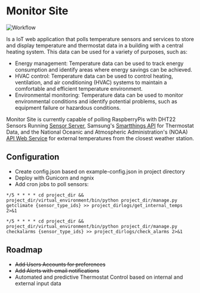 # Monitor Site
![Workflow](https://github.com/james-rehak/monitorsite/actions/workflows/django.yml/badge.svg)

Is a IoT web application that polls temperature sensors and services to store and display temperature and thermostat data in a building with a central heating system. This data can be used for a variety of purposes, such as:
- Energy management: Temperature data can be used to track energy consumption and identify areas where energy savings can be achieved.
- HVAC control: Temperature data can be used to control heating, ventilation, and air conditioning (HVAC) systems to maintain a comfortable and efficient temperature environment.
- Environmental monitoring: Temperature data can be used to monitor environmental conditions and identify potential problems, such as equipment failure or hazardous conditions.

Monitor Site is currently capable of polling RaspberryPis with DHT22 Sensors Running [Sensor Server](https://github.com/james-rehak/sensor), Samsung's [Smartthings API](https://developer.smartthings.com/docs/api/public/) for Thermostat Data, and the National Oceanic and Atmospheric Administration's (NOAA) [API Web Service](https://www.weather.gov/documentation/services-web-api) for external temperatures from the closest weather station.

## Configuration
- Create config.json based on example-config.json in project directory
- Deploy with Gunicorn and ngnix
- Add cron jobs to poll sensors:
```
*/5 * * * * cd project_dir && project_dir/virtual_environment/bin/python project_dir/manage.py getclimate {sensor_type_ids} >> project_dirlogs/get_internal_temps 2>&1

*/5 * * * * cd project_dir && project_dir/virtual_environment/bin/python project_dir/manage.py checkalarms {sensor_type_ids} >> project_dirlogs/check_alarms 2>&1
```


## Roadmap
- ~~Add Users Accounts for preferences~~
- ~~Add Alerts with email notifications~~
- Automated and predictive Thermostat Control based on internal and external input data
